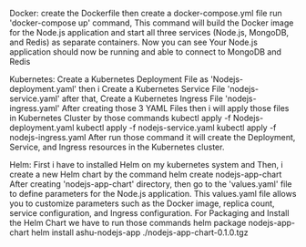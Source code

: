 Docker:
create the Dockerfile 
then create a docker-compose.yml file
run 'docker-compose up' command, This command will build the Docker image for the Node.js application and start all three services (Node.js, MongoDB, and Redis) as separate containers. Now you can see Your Node.js application should now be running and able to connect to MongoDB and Redis 

Kubernetes:
Create a Kubernetes Deployment File as 'Nodejs-deployment.yaml'
then i Create a Kubernetes Service File 'nodejs-service.yaml'
after that, Create a Kubernetes Ingress File 'nodejs-ingress.yaml'
After creating those 3 YAML Files then i will apply those files in Kubernetes Cluster by those commands 
 kubectl apply -f Nodejs-deployment.yaml
 kubectl apply -f nodejs-service.yaml
 kubectl apply -f nodejs-ingress.yaml
After run those command it will create the Deployment, Service, and Ingress resources in the Kubernetes cluster.

Helm:
First i have to installed Helm on my kubernetes system and Then, i create a new Helm chart by the command
 helm create nodejs-app-chart
After creating 'nodejs-app-chart' directory, then go to the 'values.yaml' file to define parameters for the Node.js application. This values.yaml file allows you to customize parameters such as the Docker image, replica count, service configuration, and Ingress configuration.
For Packaging and Install the Helm Chart we have to run those commands
 helm package nodejs-app-chart
 helm install ashu-nodejs-app ./nodejs-app-chart-0.1.0.tgz
